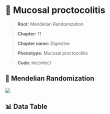 # 🧪 Mucosal proctocolitis

> **Root:** Mendelian Randomization

> **Chapter:** 11  

> **Chapter name:** Digestive

> **Phenotype:** Mucosal proctocolitis  

> **Code:** `MUCOPROCT`

## 🧬 Mendelian Randomization  

<img src="/MR/Figures/Forward/MUCOPROCT.png"/>

## 📊 Data Table

<CsvTableMRF src="/MR/Data/Forward/MUCOPROCT.csv"/>
